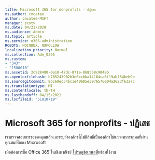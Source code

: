 ```yaml
---
title: Microsoft 365 for nonprofits - ปฏิเสธ
ms.author: cmcatee
author: cmcatee-MSFT
manager: scotv
ms.date: 04/21/2020
ms.audience: Admin
ms.topic: article
ms.service: o365-administration
ROBOTS: NOINDEX, NOFOLLOW
localization_priority: Normal
ms.collection: Adm_O365
ms.custom:
- "343"
- "1500010"
ms.assetid: 2c928480-0a18-47dc-871e-8b8558c9048b
ms.openlocfilehash: b785243902b3e0ccbba14164ca6f19ab754beb9e
ms.sourcegitcommit: 8bc60ec34bc1e40685e3976576e04a2623f63a7c
ms.translationtype: MT
ms.contentlocale: th-TH
ms.lasthandoff: 04/15/2021
ms.locfileid: "51810719"
---
```

# <a name="microsoft-365-for-nonprofits---declined"></a>Microsoft 365 for nonprofits - ปฏิเสธ

เราตรวจสอบการขอของคุณแล้วและระบุว่าองค์กรนี้ไม่มีสิทธิ์เป็นองค์กรไม่แสวงหาการกุศลที่ผ่านคุณสมบัติของ Microsoft
  
เมื่อต้องการซื้อ Office 365 ในเชิงพาณิชย์ [โปรดดูข้อเสนอที่](https://portal.office.com/AdminPortal/Home)พร้อมใช้งาน
